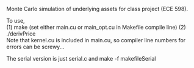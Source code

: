 Monte Carlo simulation of underlying assets for class project (ECE 598).

To use,  
(1) make (set either main.cu or main_opt.cu in Makefile compile line)
(2) ./derivPrice  
Note that kernel.cu is included in main.cu, so compiler line numbers for errors can be screwy...

The serial version is just serial.c and make -f makefileSerial
